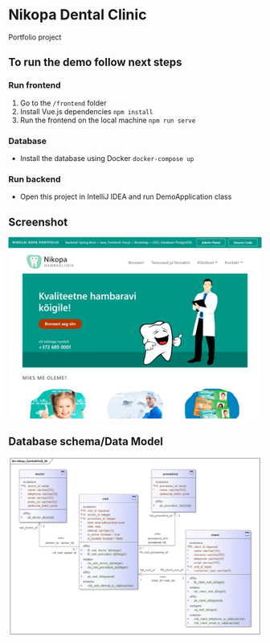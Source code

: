 # Nikopa Dental Clinic
Portfolio project

## To run the demo follow next steps
### Run frontend
1. Go to the ```/frontend``` folder
2. Install Vue.js dependencies ```npm install```
3. Run the frontend on the local machine ```npm run serve```

### Database
* Install the database using Docker ```docker-compose up```

### Run backend
* Open this project in IntelliJ IDEA and run DemoApplication class

## Screenshot

![Dental Clinic website](/screen.png)

## Database schema/Data Model

![Database schema](/database_schema.png)
